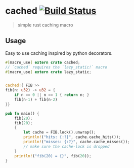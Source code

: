 # cached [![Build Status](https://travis-ci.org/jaemk/cached.svg?branch=master)](https://travis-ci.org/jaemk/cached)

> simple rust caching macro

## Usage

Easy to use caching inspired by python decorators.

```rust
#[macro_use] extern crate cached;
// `cached` requires the `lazy_static!` macro
#[macro_use] extern crate lazy_static;


cached!{ FIB >>
fib(n: u32) -> u32 = {
    if n == 0 || n == 1 { return n; }
    fib(n-1) + fib(n-2)
}}

pub fn main() {
    fib(20);
    fib(20);
    {
        let cache = FIB.lock().unwrap();
        println!("hits: {:?}", cache.cache_hits());
        println!("misses: {:?}", cache.cache_misses());
        // make sure the cache-lock is dropped
    }
    println!("fib(20) = {}", fib(20));
}
```


